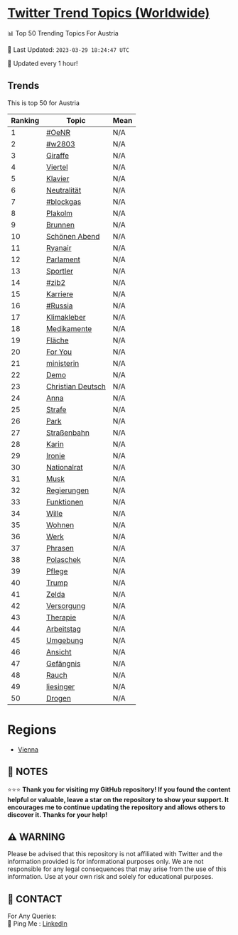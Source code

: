 [Twitter Trend Topics (Worldwide)](https://github.com/ErcinDedeoglu/Twitter-Trend-Topics)
==========


📊 Top 50 Trending Topics For Austria

📆 Last Updated: `2023-03-29 18:24:47 UTC`

🔧 Updated every 1 hour!


## Trends

This is top 50 for Austria

| Ranking | Topic | Mean |
| ------- | ------------ | ------------ |
| 1 | [#OeNR](http://twitter.com/search?q=%23OeNR) | N/A |
| 2 | [#w2803](http://twitter.com/search?q=%23w2803) | N/A |
| 3 | [Giraffe](http://twitter.com/search?q=Giraffe) | N/A |
| 4 | [Viertel](http://twitter.com/search?q=Viertel) | N/A |
| 5 | [Klavier](http://twitter.com/search?q=Klavier) | N/A |
| 6 | [Neutralität](http://twitter.com/search?q=Neutralit%c3%a4t) | N/A |
| 7 | [#blockgas](http://twitter.com/search?q=%23blockgas) | N/A |
| 8 | [Plakolm](http://twitter.com/search?q=Plakolm) | N/A |
| 9 | [Brunnen](http://twitter.com/search?q=Brunnen) | N/A |
| 10 | [Schönen Abend](http://twitter.com/search?q=Sch%c3%b6nen+Abend) | N/A |
| 11 | [Ryanair](http://twitter.com/search?q=Ryanair) | N/A |
| 12 | [Parlament](http://twitter.com/search?q=Parlament) | N/A |
| 13 | [Sportler](http://twitter.com/search?q=Sportler) | N/A |
| 14 | [#zib2](http://twitter.com/search?q=%23zib2) | N/A |
| 15 | [Karriere](http://twitter.com/search?q=Karriere) | N/A |
| 16 | [#Russia](http://twitter.com/search?q=%23Russia) | N/A |
| 17 | [Klimakleber](http://twitter.com/search?q=Klimakleber) | N/A |
| 18 | [Medikamente](http://twitter.com/search?q=Medikamente) | N/A |
| 19 | [Fläche](http://twitter.com/search?q=Fl%c3%a4che) | N/A |
| 20 | [For You](http://twitter.com/search?q=For+You) | N/A |
| 21 | [ministerin](http://twitter.com/search?q=ministerin) | N/A |
| 22 | [Demo](http://twitter.com/search?q=Demo) | N/A |
| 23 | [Christian Deutsch](http://twitter.com/search?q=Christian+Deutsch) | N/A |
| 24 | [Anna](http://twitter.com/search?q=Anna) | N/A |
| 25 | [Strafe](http://twitter.com/search?q=Strafe) | N/A |
| 26 | [Park](http://twitter.com/search?q=Park) | N/A |
| 27 | [Straßenbahn](http://twitter.com/search?q=Stra%c3%9fenbahn) | N/A |
| 28 | [Karin](http://twitter.com/search?q=Karin) | N/A |
| 29 | [Ironie](http://twitter.com/search?q=Ironie) | N/A |
| 30 | [Nationalrat](http://twitter.com/search?q=Nationalrat) | N/A |
| 31 | [Musk](http://twitter.com/search?q=Musk) | N/A |
| 32 | [Regierungen](http://twitter.com/search?q=Regierungen) | N/A |
| 33 | [Funktionen](http://twitter.com/search?q=Funktionen) | N/A |
| 34 | [Wille](http://twitter.com/search?q=Wille) | N/A |
| 35 | [Wohnen](http://twitter.com/search?q=Wohnen) | N/A |
| 36 | [Werk](http://twitter.com/search?q=Werk) | N/A |
| 37 | [Phrasen](http://twitter.com/search?q=Phrasen) | N/A |
| 38 | [Polaschek](http://twitter.com/search?q=Polaschek) | N/A |
| 39 | [Pflege](http://twitter.com/search?q=Pflege) | N/A |
| 40 | [Trump](http://twitter.com/search?q=Trump) | N/A |
| 41 | [Zelda](http://twitter.com/search?q=Zelda) | N/A |
| 42 | [Versorgung](http://twitter.com/search?q=Versorgung) | N/A |
| 43 | [Therapie](http://twitter.com/search?q=Therapie) | N/A |
| 44 | [Arbeitstag](http://twitter.com/search?q=Arbeitstag) | N/A |
| 45 | [Umgebung](http://twitter.com/search?q=Umgebung) | N/A |
| 46 | [Ansicht](http://twitter.com/search?q=Ansicht) | N/A |
| 47 | [Gefängnis](http://twitter.com/search?q=Gef%c3%a4ngnis) | N/A |
| 48 | [Rauch](http://twitter.com/search?q=Rauch) | N/A |
| 49 | [liesinger](http://twitter.com/search?q=liesinger) | N/A |
| 50 | [Drogen](http://twitter.com/search?q=Drogen) | N/A |



# Regions

* [Vienna](</Austria/Vienna.md>)



## 📝 NOTES

⭐⭐⭐ **Thank you for visiting my GitHub repository! If you found the content helpful or valuable, leave a star on the repository to show your support. It encourages me to continue updating the repository and allows others to discover it. Thanks for your help!**


## ⚠️ WARNING

Please be advised that this repository is not affiliated with Twitter and the information provided is for informational purposes only. We are not responsible for any legal consequences that may arise from the use of this information. Use at your own risk and solely for educational purposes.


## 📨 CONTACT

 For Any Queries:  
            🏓 Ping Me : [LinkedIn](https://www.linkedin.com/in/ercindedeoglu/)
